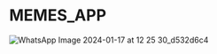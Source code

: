 # MEMES_APP
![WhatsApp Image 2024-01-17 at 12 25 30_d532d6c4](https://github.com/appcreatorabhay/AIbot/assets/127887672/cf96a72f-6bc8-49f7-a03a-19d611fcefba)
